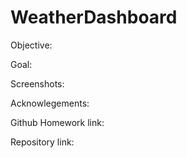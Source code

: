 # WeatherDashboard

Objective: 

Goal:


Screenshots:


Acknowlegements:



Github Homework link: 

Repository link: 